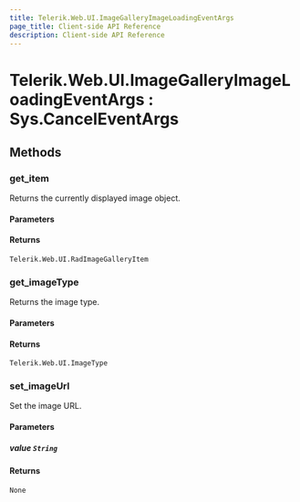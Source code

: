 ```yaml
---
title: Telerik.Web.UI.ImageGalleryImageLoadingEventArgs
page_title: Client-side API Reference
description: Client-side API Reference
---
```


# Telerik.Web.UI.ImageGalleryImageLoadingEventArgs : Sys.CancelEventArgs 

## Methods

###  get_item

Returns the currently displayed image object.

#### Parameters

#### Returns

`Telerik.Web.UI.RadImageGalleryItem` 

###  get_imageType

Returns the image type.

#### Parameters

#### Returns

`Telerik.Web.UI.ImageType` 

###  set_imageUrl

Set the image URL.

#### Parameters

##### value `String`

#### Returns

`None`